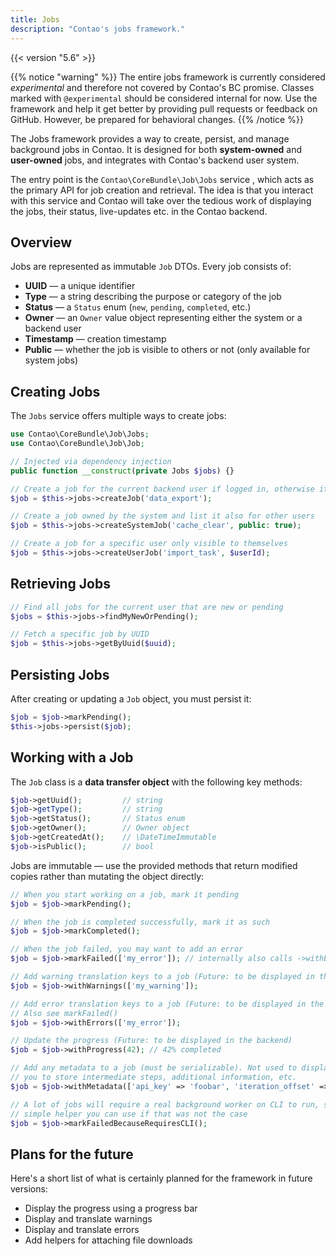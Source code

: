 ```yaml
---
title: Jobs
description: "Contao's jobs framework."
---
```


{{< version "5.6" >}}

{{% notice "warning" %}}
The entire jobs framework is currently considered *experimental* and therefore not covered by Contao's BC promise. Classes marked with `@experimental` should be considered internal for now.
Use the framework and help it get better by providing pull requests or feedback on GitHub. However,
be prepared for behavioral changes.
{{% /notice %}}

The Jobs framework provides a way to create, persist, and manage background jobs in Contao.
It is designed for both **system-owned** and **user-owned** jobs, and integrates with Contao's backend user system.

The entry point is the `Contao\CoreBundle\Job\Jobs` service , which acts as the primary API for job creation and retrieval. The idea is that you interact with this service and Contao will take over the tedious work of displaying the jobs, their status, live-updates etc. in the Contao backend.

## Overview

Jobs are represented as immutable `Job` DTOs.
Every job consists of:

- **UUID** — a unique identifier
- **Type** — a string describing the purpose or category of the job
- **Status** — a `Status` enum (`new`, `pending`, `completed`, etc.)
- **Owner** — an `Owner` value object representing either the system or a backend user
- **Timestamp** — creation timestamp
- **Public** — whether the job is visible to others or not (only available for system jobs)

## Creating Jobs

The `Jobs` service offers multiple ways to create jobs:

```php
use Contao\CoreBundle\Job\Jobs;
use Contao\CoreBundle\Job\Job;

// Injected via dependency injection
public function __construct(private Jobs $jobs) {}

// Create a job for the current backend user if logged in, otherwise it's a system job automatically
$job = $this->jobs->createJob('data_export');

// Create a job owned by the system and list it also for other users
$job = $this->jobs->createSystemJob('cache_clear', public: true);

// Create a job for a specific user only visible to themselves
$job = $this->jobs->createUserJob('import_task', $userId);
```

## Retrieving Jobs

```php
// Find all jobs for the current user that are new or pending
$jobs = $this->jobs->findMyNewOrPending();

// Fetch a specific job by UUID
$job = $this->jobs->getByUuid($uuid);
```

## Persisting Jobs

After creating or updating a `Job` object, you must persist it:

```php
$job = $job->markPending();
$this->jobs->persist($job);
```

## Working with a Job

The `Job` class is a **data transfer object** with the following key methods:

```php
$job->getUuid();         // string
$job->getType();         // string
$job->getStatus();       // Status enum
$job->getOwner();        // Owner object
$job->getCreatedAt();    // \DateTimeImmutable
$job->isPublic();        // bool
```

Jobs are immutable — use the provided methods that return modified copies rather than mutating the object directly:

```php
// When you start working on a job, mark it pending
$job = $job->markPending();

// When the job is completed successfully, mark it as such
$job = $job->markCompleted();

// When the job failed, you may want to add an error
$job = $job->markFailed(['my_error']); // internally also calls ->withErrors()

// Add warning translation keys to a job (Future: to be displayed in the backend)
$job = $job->withWarnings(['my_warning']);

// Add error translation keys to a job (Future: to be displayed in the backend)
// Also see markFailed()
$job = $job->withErrors(['my_error']);

// Update the progress (Future: to be displayed in the backend)
$job = $job->withProgress(42); // 42% completed

// Add any metadata to a job (must be serializable). Not used to display in the backend but for
// you to store intermediate steps, additional information, etc.
$job = $job->withMetadata(['api_key' => 'foobar', 'iteration_offset' => 11]);

// A lot of jobs will require a real background worker on CLI to run, so there's a
// simple helper you can use if that was not the case
$job = $job->markFailedBecauseRequiresCLI();
```


## Plans for the future

Here's a short list of what is certainly planned for the framework in future versions:

- Display the progress using a progress bar
- Display and translate warnings
- Display and translate errors
- Add helpers for attaching file downloads